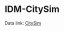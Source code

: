 # IDM-CitySim

Data link: [CitySim](https://drive.google.com/file/d/1zMRrsfFngPQF_3NC8GOiLNIMb8ZDn55o/view?usp=sharing)

